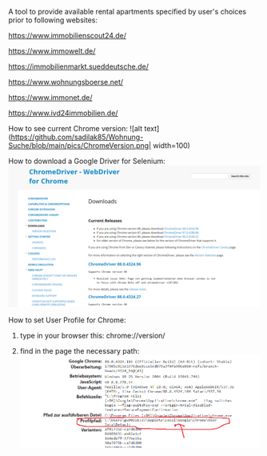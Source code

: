 A tool to provide available rental apartments specified by user's choices prior to following websites:

https://www.immobilienscout24.de/

https://www.immowelt.de/

https://immobilienmarkt.sueddeutsche.de/

https://www.wohnungsboerse.net/

https://www.immonet.de/

https://www.ivd24immobilien.de/

How to see current Chrome version:
![alt text](https://github.com/sadilak85/Wohnung-Suche/blob/main/pics/ChromeVersion.png| width=100)

How to download a Google Driver for Selenium:
![alt text](https://github.com/sadilak85/Wohnung-Suche/blob/main/pics/WebDriverChromeDownload.png?raw=true)

How to set User Profile for Chrome: 

1) type in your browser this:   chrome://version/  

2) find in the page the necessary path: 
![alt text](https://github.com/sadilak85/Wohnung-Suche/blob/main/pics/ChromeUserProfile.png?raw=true)

